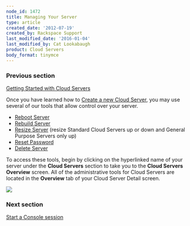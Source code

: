 ```yaml
---
node_id: 1472
title: Managing Your Server
type: article
created_date: '2012-07-19'
created_by: Rackspace Support
last_modified_date: '2016-01-04'
last_modified_by: Cat Lookabaugh
product: Cloud Servers
body_format: tinymce
---
```


### Previous section

[Getting Started with Cloud
Servers](/how-to/cloud-servers)



Once you have learned how to [Create a new Cloud
Server](/how-to/cloud-servers),
you may use several of our tools that allow control over your server.

-   [Reboot
    Server](/how-to/reboot-your-server)
-   [Rebuild
    Server](/how-to/rebuild-a-cloud-server)
-   [Resize
    Server](/how-to/managing-your-server-resizing-standard-and-general-purpose-servers)
    (resize Standard Cloud Servers up or down and General Purpose
    Servers only up)
-   [Reset
    Password](/how-to/reset-your-server-password)
-   [Delete
    Server](/how-to/deleting-your-server)

To access these tools, begin by clicking on the hyperlinked name of your
server under the **Cloud Servers** section to take you to the **Cloud
Servers Overview** screen.  All of the administrative tools for Cloud
Servers are located in the **Overview** tab of your Cloud Server Detail
screen.

![](http://c765420.r20.cf2.rackcdn.com/22_CloudServersnew.png)



### Next section

[Start a Console
session](/how-to/start-a-console-session)

